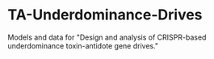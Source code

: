 # TA-Underdominance-Drives
Models and data for "Design and analysis of CRISPR-based underdominance toxin-antidote gene drives." 
